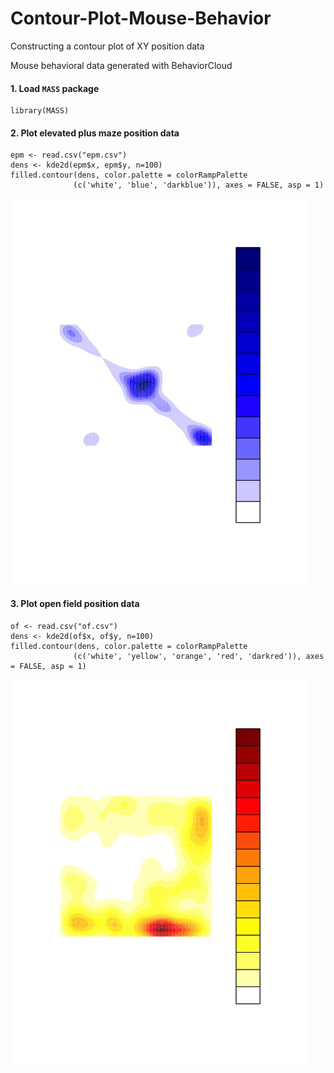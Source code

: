 # Contour-Plot-Mouse-Behavior
Constructing a contour plot of XY position data  

Mouse behavioral data generated with BehaviorCloud

#### 1. Load ```MASS``` package

```
library(MASS)
```

#### 2. Plot elevated plus maze position data

```
epm <- read.csv("epm.csv")
dens <- kde2d(epm$x, epm$y, n=100)
filled.contour(dens, color.palette = colorRampPalette
              (c('white', 'blue', 'darkblue')), axes = FALSE, asp = 1)
```
![EPM](https://github.com/tracybedrosian/Contour-Plot-Mouse-Behavior/blob/master/EPMRplot.jpeg?raw=true "EPM")

#### 3. Plot open field position data

```
of <- read.csv("of.csv")
dens <- kde2d(of$x, of$y, n=100)
filled.contour(dens, color.palette = colorRampPalette
              (c('white', 'yellow', 'orange', 'red', 'darkred')), axes = FALSE, asp = 1)
```
![OF](OFRPlot.jpeg?raw=true "OF")
